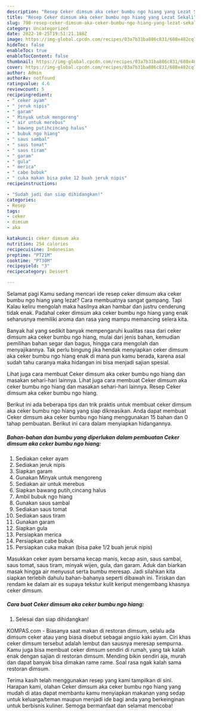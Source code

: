 ```yaml
---
description: "Resep Ceker dimsum aka ceker bumbu ngo hiang yang Lezat Sekali"
title: "Resep Ceker dimsum aka ceker bumbu ngo hiang yang Lezat Sekali"
slug: 798-resep-ceker-dimsum-aka-ceker-bumbu-ngo-hiang-yang-lezat-sekali
category: Uncategorized
date: 2022-10-25T19:51:21.188Z
image: https://img-global.cpcdn.com/recipes/03a7b31ba886c831/680x482cq70/ceker-dimsum-aka-ceker-bumbu-ngo-hiang-foto-resep-utama.jpg
hideToc: false
enableToc: true
enableTocContent: false
thumbnail: https://img-global.cpcdn.com/recipes/03a7b31ba886c831/680x482cq70/ceker-dimsum-aka-ceker-bumbu-ngo-hiang-foto-resep-utama.jpg
cover: https://img-global.cpcdn.com/recipes/03a7b31ba886c831/680x482cq70/ceker-dimsum-aka-ceker-bumbu-ngo-hiang-foto-resep-utama.jpg
author: Admin
authorAv: notfound
ratingvalue: 4.6
reviewcount: 5
recipeingredient:
- " ceker ayam"
- " jeruk nipis"
- " garam"
- " Minyak untuk mengoreng"
- " air untuk merebus"
- " bawang putihcincang halus"
- " bubuk ngo hiang"
- " saus sambal"
- " saus tomat"
- " saus tiram"
- " garam"
- " gula"
- " merica"
- " cabe bubuk"
- " cuka makan bisa pake 12 buah jeruk nipis"
recipeinstructions:

- "Sudah jadi dan siap dihidangkan!"
categories:
- Resep
tags:
- ceker
- dimsum
- aka

katakunci: ceker dimsum aka 
nutrition: 254 calories
recipecuisine: Indonesian
preptime: "PT21M"
cooktime: "PT30M"
recipeyield: "3"
recipecategory: Dessert

---
```



Selamat pagi Kamu sedang mencari ide resep ceker dimsum aka ceker bumbu ngo hiang yang lezat? Cara membuatnya sangat gampang. Tapi Kalau keliru mengolah maka hasilnya akan hambar dan justru cenderung tidak enak. Padahal ceker dimsum aka ceker bumbu ngo hiang yang enak seharusnya memiliki aroma dan rasa yang mampu memancing selera kita.


Banyak hal yang sedikit banyak mempengaruhi kualitas rasa dari ceker dimsum aka ceker bumbu ngo hiang, mulai dari jenis bahan, kemudian pemilihan bahan segar dan bagus, hingga cara mengolah dan menyajikannya. Tak perlu bingung jika hendak menyiapkan ceker dimsum aka ceker bumbu ngo hiang enak di mana pun kamu berada, karena asal sudah tahu caranya maka hidangan ini bisa menjadi sajian spesial.

Lihat juga cara membuat Ceker dimsum aka ceker bumbu ngo hiang dan masakan sehari-hari lainnya. Lihat juga cara membuat Ceker dimsum aka ceker bumbu ngo hiang dan masakan sehari-hari lainnya. Resep Ceker dimsum aka ceker bumbu ngo hiang.


Berikut ini ada beberapa tips dan trik praktis untuk membuat ceker dimsum aka ceker bumbu ngo hiang yang siap dikreasikan. Anda dapat membuat Ceker dimsum aka ceker bumbu ngo hiang menggunakan 15 bahan dan 0 tahap pembuatan. Berikut ini cara dalam menyiapkan hidangannya.

<!--inarticleads1-->

##### Bahan-bahan dan bumbu yang diperlukan dalam pembuatan Ceker dimsum aka ceker bumbu ngo hiang:

1. Sediakan  ceker ayam
1. Sediakan  jeruk nipis
1. Siapkan  garam
1. Gunakan  Minyak untuk mengoreng
1. Sediakan  air untuk merebus
1. Siapkan  bawang putih,cincang halus
1. Ambil  bubuk ngo hiang
1. Gunakan  saus sambal
1. Sediakan  saus tomat
1. Sediakan  saus tiram
1. Gunakan  garam
1. Siapkan  gula
1. Persiapkan  merica
1. Persiapkan  cabe bubuk
1. Persiapkan  cuka makan (bisa pake 1/2 buah jeruk nipis)


Masukkan ceker ayam bersama kecap manis, kecap asin, saus sambal, saus tomat, saus tiram, minyak wijen, gula, dan garam. Aduk dan biarkan masak hingga air menyusut serta bumbu meresap. Jadi silahkan kita siapkan terlebih dahulu bahan-bahanya seperti dibawah ini. Tiriskan dan rendam ke dalam air es supaya tekstur kulit keriput mengembang khasnya ceker dimsum. 

<!--inarticleads2-->

##### Cara buat Ceker dimsum aka ceker bumbu ngo hiang:


1. Selesai dan siap dihidangkan!

KOMPAS.com - Biasanya saat makan di restoran dimsum, selalu ada dimsum ceker atau yang biasa disebut sebagai angsio kaki ayam. Ciri khas ceker dimsum tersebut adalah lembut dan sausnya meresap sempurna. Kamu juga bisa membuat ceker dimsum sendiri di rumah, yang tak kalah enak dengan sajian di restoran dimsum. Mending bikin sendiri aja, murah dan dapat banyak bisa dimakan rame rame. Soal rasa ngak kalah sama restoran dimsum. 

Terima kasih telah menggunakan resep yang kami tampilkan di sini. Harapan kami, olahan Ceker dimsum aka ceker bumbu ngo hiang yang mudah di atas dapat membantu kamu menyiapkan makanan yang sedap untuk keluarga/teman maupun menjadi ide bagi anda yang berkeinginan untuk berbisnis kuliner. Semoga bermanfaat dan selamat mencoba!
